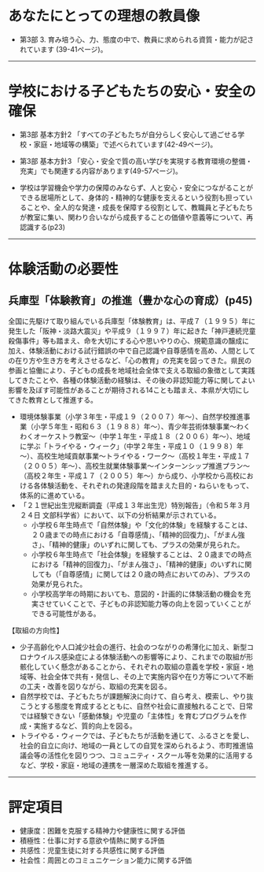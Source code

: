 # あなたにとっての理想の教員像
- 第3部 3. 育み培う心、力、態度の中で、教員に求められる資質・能力が記されています (39-41ページ)。

---

# 学校における子どもたちの安心・安全の確保
- 第3部 基本方針2 「すべての子どもたちが自分らしく安心して過ごせる学校・家庭・地域等の構築」で述べられています(42-49ページ)。
- 第3部 基本方針3 「安心・安全で質の高い学びを実現する教育環境の整備・充実」でも関連する内容があります(49-57ページ)。

- 学校は学習機会や学力の保障のみならず、人と安心・安全につながることができる居場所として、身体的・精神的な健康を支えるという役割も担っていることや、全人的な発達・成長を保障する役割として、教職員と子どもたちが教室に集い、関わり合いながら成長することの価値や意義等について、再認識する(p23)

---

# 体験活動の必要性
## 兵庫型「体験教育」の推進（豊かな心の育成）(p45)
全国に先駆けて取り組んでいる兵庫型「体験教育」は、平成７（１９９５）年に発生した「阪神・淡路大震災」や平成９（１９９７）年に起きた「神戸連続児童殺傷事件」等も踏まえ、命を大切にする心や思いやりの心、規範意識の醸成に加え、体験活動における試行錯誤の中で自己認識や自尊感情を高め、人間としての在り方や生き方を考えさせるなど、「心の教育」の充実を図ってきた。県民の参画と協働により、子どもの成長を地域社会全体で支える取組の象徴として実践してきたことや、各種の体験活動の経験は、その後の非認知能力等に関してよい影響を及ぼす可能性があることが期待される14ことも踏まえ、本県が大切にしてきた教育として推進する。

- 環境体験事業（小学３年生・平成１９（２００７）年～）、自然学校推進事業（小学５年生・昭和６３（１９８８）年～）、青少年芸術体験事業～わくわくオーケストラ教室～（中学１年生・平成１８（２００６）年～）、地域に学ぶ「トライやる・ウィーク」（中学２年生・平成１０（１９９８）年～）、高校生地域貢献事業～トライやる・ワーク～（高校１年生・平成１７（２００５）年～）、高校生就業体験事業～インターンシップ推進プラン～（高校２年生・平成１７（２００５）年～）から成り、小学校から高校における各体験活動を、それぞれの発達段階を踏まえた目的・ねらいをもって、体系的に進めている。
- 「２１世紀出生児縦断調査（平成１３年出生児）特別報告」（令和５年３月２４日 文部科学省）において、以下の分析結果が示されている。
  - 小学校６年生時点で「自然体験」や「文化的体験」を経験することは、２０歳までの時点における「自尊感情」、「精神的回復力」、「がまん強さ」、「精神的健康」のいずれに関しても、プラスの効果が見られた。
  - 小学校６年生時点で「社会体験」を経験することは、２０歳までの時点における「精神的回復力」、「がまん強さ」、「精神的健康」のいずれに関しても（「自尊感情」に関しては２０歳の時点においてのみ）、プラスの効果が見られた。
  - 小学校高学年の時期においても、意図的・計画的に体験活動の機会を充実させていくことで、子どもの非認知能力等の向上を図っていくことができる可能性がある。

【取組の方向性】
- 少子高齢化や人口減少社会の進行、社会のつながりの希薄化に加え、新型コロナウイルス感染症による体験活動への影響等により、これまでの取組が形骸化していく懸念があることから、それぞれの取組の意義を学校・家庭・地域等、社会全体で共有・発信し、その上で実施内容や在り方等について不断の工夫・改善を図りながら、取組の充実を図る。
- 自然学校では、子どもたちが課題解決に向けて、自ら考え、模索し、やり抜こうとする態度を育成するとともに、自然や社会に直接触れることで、日常では経験できない「感動体験」や児童の「主体性」を育むプログラムを作成・実施するなど、質的向上を図る。
- トライやる・ウィークでは、子どもたちが活動を通じて、ふるさとを愛し、社会的自立に向け、地域の一員としての自覚を深められるよう、市町推進協議会等の活性化を図りつつ、コミュニティ・スクール等を効果的に活用するなど、学校・家庭・地域の連携を一層深めた取組を推進する。

---

# 評定項目
- 健康度：困難を克服する精神力や健康性に関する評価
- 積極性：仕事に対する意欲や情熱に関する評価
- 共感性：児童生徒に対する共感性に関する評価
- 社会性：周囲とのコミュニケーション能力に関する評価
